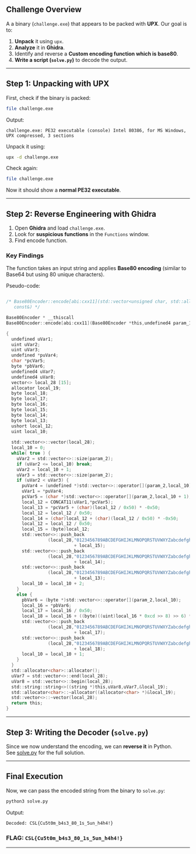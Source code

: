 ## **Challenge Overview**
A a binary (`challenge.exe`) that appears to be packed with **UPX**. Our goal is to:  
1. **Unpack** it using `upx`.  
2. **Analyze** it in **Ghidra**.  
3. Identify and reverse a **Custom encoding function which is base80**.  
4. **Write a script (`solve.py`)** to decode the output.
---

## **Step 1: Unpacking with UPX**
First, check if the binary is packed:  
```bash
file challenge.exe
```
Output:
```
challenge.exe: PE32 executable (console) Intel 80386, for MS Windows, UPX compressed, 3 sections
```

Unpack it using:
```bash
upx -d challenge.exe
```
Check again:
```bash
file challenge.exe
```
Now it should show a **normal PE32 executable**.

---

## **Step 2: Reverse Engineering with Ghidra**
1. Open **Ghidra** and load `challenge.exe`.  
2. Look for **suspicious functions** in the `Functions` window.  
3. Find encode function.

### **Key Findings**
The function takes an input string and applies **Base80 encoding** (similar to Base64 but using 80 unique characters).

Pseudo-code:
```c

/* Base80Encoder::encode[abi:cxx11](std::vector<unsigned char, std::allocator<unsigned char> >
   const&) */

Base80Encoder * __thiscall
Base80Encoder::encode[abi:cxx11](Base80Encoder *this,undefined4 param_1,vector<> *param_2)

{
  undefined uVar1;
  uint uVar2;
  uint uVar3;
  undefined *puVar4;
  char *pcVar5;
  byte *pbVar6;
  undefined4 uVar7;
  undefined4 uVar8;
  vector<> local_28 [15];
  allocator local_19;
  byte local_18;
  byte local_17;
  byte local_16;
  byte local_15;
  byte local_14;
  byte local_13;
  ushort local_12;
  uint local_10;
  
  std::vector<>::vector(local_28);
  local_10 = 0;
  while( true ) {
    uVar2 = std::vector<>::size(param_2);
    if (uVar2 <= local_10) break;
    uVar2 = local_10 + 1;
    uVar3 = std::vector<>::size(param_2);
    if (uVar2 < uVar3) {
      puVar4 = (undefined *)std::vector<>::operator[](param_2,local_10);
      uVar1 = *puVar4;
      pcVar5 = (char *)std::vector<>::operator[](param_2,local_10 + 1);
      local_12 = CONCAT11(uVar1,*pcVar5);
      local_13 = *pcVar5 + (char)(local_12 / 0x50) * -0x50;
      local_12 = local_12 / 0x50;
      local_14 = (char)local_12 + (char)(local_12 / 0x50) * -0x50;
      local_12 = local_12 / 0x50;
      local_15 = (byte)local_12;
      std::vector<>::push_back
                (local_28,"0123456789ABCDEFGHIJKLMNOPQRSTUVWXYZabcdefghijklmnopqrstuvwxyz+/=@#%&*[]{ }-_$!~`^"
                          + local_15);
      std::vector<>::push_back
                (local_28,"0123456789ABCDEFGHIJKLMNOPQRSTUVWXYZabcdefghijklmnopqrstuvwxyz+/=@#%&*[]{ }-_$!~`^"
                          + local_14);
      std::vector<>::push_back
                (local_28,"0123456789ABCDEFGHIJKLMNOPQRSTUVWXYZabcdefghijklmnopqrstuvwxyz+/=@#%&*[]{ }-_$!~`^"
                          + local_13);
      local_10 = local_10 + 2;
    }
    else {
      pbVar6 = (byte *)std::vector<>::operator[](param_2,local_10);
      local_16 = *pbVar6;
      local_17 = local_16 / 0x50;
      local_18 = local_16 + ((byte)((uint)local_16 * 0xcd >> 8) >> 6) * -0x50;
      std::vector<>::push_back
                (local_28,"0123456789ABCDEFGHIJKLMNOPQRSTUVWXYZabcdefghijklmnopqrstuvwxyz+/=@#%&*[]{ }-_$!~`^"
                          + local_17);
      std::vector<>::push_back
                (local_28,"0123456789ABCDEFGHIJKLMNOPQRSTUVWXYZabcdefghijklmnopqrstuvwxyz+/=@#%&*[]{ }-_$!~`^"
                          + local_18);
      local_10 = local_10 + 1;
    }
  }
  std::allocator<char>::allocator();
  uVar7 = std::vector<>::end(local_28);
  uVar8 = std::vector<>::begin(local_28);
  std::string::string<>((string *)this,uVar8,uVar7,&local_19);
  std::allocator<char>::~allocator((allocator<char> *)&local_19);
  std::vector<>::~vector(local_28);
  return this;
}


```

---

## **Step 3: Writing the Decoder (`solve.py`)**
Since we now understand the encoding, we can **reverse it** in Python.  
See [solve.py](solve.py) for the full solution.

---

## **Final Execution**
Now, we can pass the encoded string from the binary to `solve.py`:
```bash
python3 solve.py
```
Output:
```
Decoded: CSL{Cu5t0m_b4s3_80_1s_5un_h4h4!}
```

###  **FLAG: `CSL{Cu5t0m_b4s3_80_1s_5un_h4h4!}`**

---